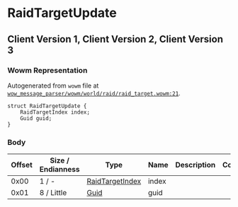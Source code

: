 # RaidTargetUpdate

## Client Version 1, Client Version 2, Client Version 3

### Wowm Representation

Autogenerated from `wowm` file at [`wow_message_parser/wowm/world/raid/raid_target.wowm:21`](https://github.com/gtker/wow_messages/tree/main/wow_message_parser/wowm/world/raid/raid_target.wowm#L21).
```rust,ignore
struct RaidTargetUpdate {
    RaidTargetIndex index;
    Guid guid;
}
```
### Body

| Offset | Size / Endianness | Type | Name | Description | Comment |
| ------ | ----------------- | ---- | ---- | ----------- | ------- |
| 0x00 | 1 / - | [RaidTargetIndex](raidtargetindex.md) | index |  |  |
| 0x01 | 8 / Little | [Guid](../spec/packed-guid.md) | guid |  |  |

